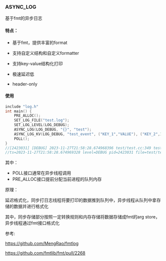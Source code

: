 ### ASYNC_LOG

基于fmt的异步日志

#### 特点：

- 基于fmt，提供丰富的format

- 支持自定义结构和自定义formatter

- 支持key-value结构化打印

- 极速延迟低

- header-only

#### 使用

```C++
include "log.h"
int main() {
    PRE_ALLOC();
	SET_LOG_FILE("test.log");
    SET_LOG_LEVEL(LOG_DEBUG);
  	ASYNC_LOG(LOG_DEBUG, "{}", "test");
  	ASYNC_LOG_KV(LOG_DEBUG, "test_event", ("KEY_1","VALUE"), ("KEY_2",1));
    POLL();
}
//[2423031] [DEBUG] 2023-11-27T21:58:28.674968396 test/test.cc:349 test
//ts=2023-11-27T21:58:28.674969328 level=DEBUG pid=2423031 file=test/test.cc:350 event="test_event" KEY_1="VALUE" KEY_2=1
```

其中：

- POLL接口通常在异步线程调用
- PRE_ALLOC接口提前分配当前进程的队列内存

原理：

延迟格式化，同步打日志线程将要打印的数据推到队列中，异步线程从队列中拿存储的数据并进行格式化

其中，同步存储部分按照一定转换规则和内存存储将数据存储成fmt的arg store，异步线程通过fmt接口格式化

参考:

https://github.com/MengRao/fmtlog

https://github.com/fmtlib/fmt/pull/2268
